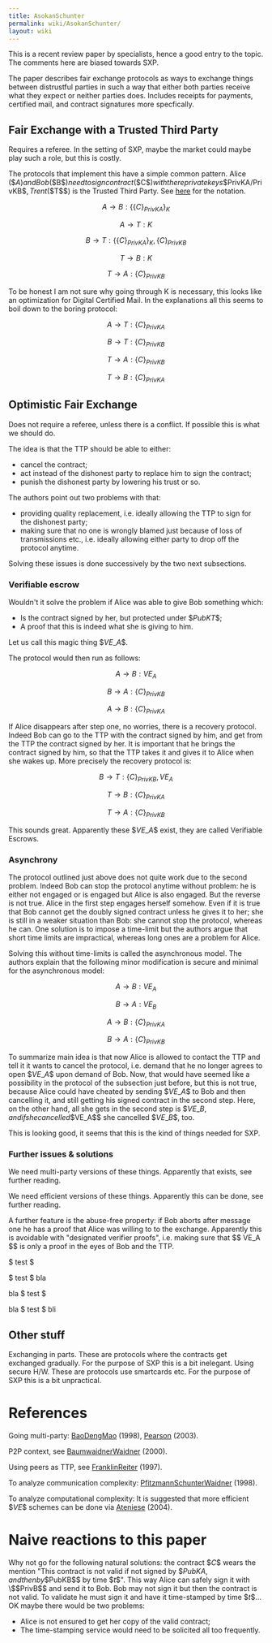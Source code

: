 ```yaml
---
title: AsokanSchunter
permalink: wiki/AsokanSchunter/
layout: wiki
---
```


This is a recent review paper by specialists, hence a good entry to the
topic. The comments here are biased towards SXP.

The paper describes fair exchange protocols as ways to exchange things
between distrustful parties in such a way that either both parties
receive what they expect or neither parties does. Includes receipts for
payments, certified mail, and contract signatures more specfically.

Fair Exchange with a Trusted Third Party
----------------------------------------

Requires a referee. In the setting of SXP, maybe the market could maybe
play such a role, but this is costly.

The protocols that implement this have a simple common pattern. Alice
(\$$A$$) and Bob (\$$B$$) need to sign contract (\$$C$$) with there private keys
\$$PrivKA/PrivKB$$, Trent (\$$T$$) is the Trusted Third Party. See
[here](http://en.wikipedia.org/wiki/Security_protocol_notation) for the
notation.

$$A\rightarrow B:\{\{C\}_{PrivKA}\}_{K}$$

$$A\rightarrow T:K$$

$$B\rightarrow T:\{\{C\}_{PrivKA}\}_{K},\{C\}_{PrivKB}$$

$$T\rightarrow B:K$$

$$T\rightarrow A:\{C\}_{PrivKB}$$

To be honest I am not sure why going through K is necessary, this looks
like an optimization for Digital Certified Mail. In the explanations all
this seems to boil down to the boring protocol:

$$A\rightarrow T:\{C\}_{PrivKA}$$

$$B\rightarrow T:\{C\}_{PrivKB}$$

$$T\rightarrow A:\{C\}_{PrivKB}$$

$$T\rightarrow B:\{C\}_{PrivKA}$$

Optimistic Fair Exchange
------------------------

Does not require a referee, unless there is a conflict. If possible this
is what we should do.

The idea is that the TTP should be able to either:

-   cancel the contract;
-   act instead of the dishonest party to replace him to sign the
    contract;
-   punish the dishonest party by lowering his trust or so.

The authors point out two problems with that:

-   providing quality replacement, i.e. ideally allowing the TTP to sign
    for the dishonest party;
-   making sure that no one is wrongly blamed just because of loss of
    transmissions etc., i.e. ideally allowing either party to drop off
    the protocol anytime.

Solving these issues is done successively by the two next subsections.

### Verifiable escrow

Wouldn't it solve the problem if Alice was able to give Bob something
which:

-   Is the contract signed by her, but protected under \$$PubKT$$;
-   A proof that this is indeed what she is giving to him.

Let us call this magic thing \$$VE\_A$$.

The protocol would then run as follows:

$$A\rightarrow B:VE_A$$

$$B\rightarrow A:\{C\}_{PrivKB}$$

$$A\rightarrow B:\{C\}_{PrivKA}$$

If Alice disappears after step one, no worries, there is a recovery
protocol. Indeed Bob can go to the TTP with the contract signed by him,
and get from the TTP the contract signed by her. It is important that he
brings the contract signed by him, so that the TTP takes it and gives it
to Alice when she wakes up. More precisely the recovery protocol is:

$$B\rightarrow T:\{C\}_{PrivKB}, VE_A$$

$$T\rightarrow B:\{C\}_{PrivKA}$$

$$T\rightarrow A:\{C\}_{PrivKB}$$

This sounds great. Apparently these \$$VE\_A$$ exist, they are called
Verifiable Escrows.

### Asynchrony

The protocol outlined just above does not quite work due to the second
problem. Indeed Bob can stop the protocol anytime without problem: he is
either not engaged or is engaged but Alice is also engaged. But the
reverse is not true. Alice in the first step engages herself somehow.
Even if it is true that Bob cannot get the doubly signed contract unless
he gives it to her; she is still in a weaker situation than Bob: she
cannot stop the protocol, whereas he can. One solution is to impose a
time-limit but the authors argue that short time limits are impractical,
whereas long ones are a problem for Alice.

Solving this without time-limits is called the asynchronous model. The
authors explain that the following minor modification is secure and
minimal for the asynchronous model:

$$A\rightarrow B:VE_A$$

$$B\rightarrow A:VE_B$$

$$A\rightarrow B:\{C\}_{PrivKA}$$

$$B\rightarrow A:\{C\}_{PrivKB}$$

To summarize main idea is that now Alice is allowed to contact the TTP
and tell it it wants to cancel the protocol, i.e. demand that he no
longer agrees to open \$$VE\_A$$ upon demand of Bob. Now, that would have
seemed like a possibility in the protocol of the subsection just before,
but this is not true, because Alice could have cheated by sending \$$VE\_A$$
to Bob and then cancelling it, and still getting his signed contract in
the second step. Here, on the other hand, all she gets in the second
step is \$$VE\_B$$, and if she cancelled \$$VE\_A$$ she cancelled \$$VE\_B$$, too.

This is looking good, it seems that this is the kind of things needed
for SXP.

### Further issues & solutions

We need multi-party versions of these things. Apparently that exists,
see further reading.

We need efficient versions of these things. Apparently this can be done,
see further reading.

A further feature is the abuse-free property: if Bob aborts after
message one he has a proof that Alice was willing to to the exchange.
Apparently this is avoidable with "designated verifier proofs", i.e.
making sure that \$$ VE\_A $$ is only a proof in the eyes of Bob and the TTP.

$ test $

$ test $ bla

bla $ test $

bla $ test $ bli

Other stuff
-----------

Exchanging in parts. These are protocols where the contracts get
exchanged gradually. For the purpose of SXP this is a bit inelegant.
Using secure H/W. These are protocols use smartcards etc. For the
purpose of SXP this is a bit unpractical.

References
==========

Going multi-party: [BaoDengMao](/wiki/BaoDengMao "wikilink") (1998),
[Pearson](/wiki/Pearson "wikilink") (2003).

P2P context, see [BaumwaidnerWaidner](/wiki/BaumwaidnerWaidner "wikilink")
(2000).

Using peers as TTP, see [FranklinReiter](/wiki/FranklinReiter "wikilink")
(1997).

To analyze communication complexity:
[PfitzmannSchunterWaidner](/wiki/PfitzmannSchunterWaidner "wikilink") (1998).

To analyze computational complexity: It is suggested that more efficient
\$$VE$$ schemes can be done via [Ateniese](/wiki/Ateniese "wikilink") (2004).

Naive reactions to this paper
=============================

Why not go for the following natural solutions: the contract \$$C$$ wears the
mention "This contract is not valid if not signed by \$$PubKA$$, and then by
\$$PubKB$$ by time \$$t$$". This way Alice can safely sign it with \$$PrivB$$ and send
it to Bob. Bob may not sign it but then the contract is not valid. To
validate he must sign it and have it time-stamped by time \$$t$$... OK maybe
there would be two problems:

-   Alice is not ensured to get her copy of the valid contract;
-   The time-stamping service would need to be solicited all
    too frequently.

